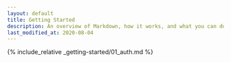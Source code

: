 ```yaml
---
layout: default
title: Getting Started
description: An overview of Markdown, how it works, and what you can do with it.
last_modified_at: 2020-08-04
---
```


{% include_relative _getting-started/01_auth.md %}
